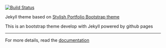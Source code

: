 [![Build Status](https://travis-ci.org/DanBennettUK/djbhosting.svg?branch=master)](https://travis-ci.org/DanBennettUK/djbhosting)

Jekyll theme based on [Stylish Portfolio Bootstrap theme ](https://startbootstrap.com/template-overviews/stylish-portfolio/)

This is an bootstrap theme develop with Jekyll powered by github pages

---------
For more details, read the [documentation](http://jekyllrb.com/)
